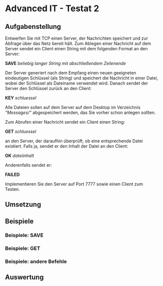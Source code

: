 # Advanced IT - Testat 2
## Aufgabenstellung
Entwerfen Sie mit TCP einen Server, der Nachrichten speichert und zur Abfrage über das Netz bereit hält. Zum Ablegen 
einer Nachricht auf dem Server sendet ein Client einen String mit dem folgenden Format an den Server:

**SAVE** *beliebig langer String mit abschließendem Zeilenende*

Der Server generiert nach dem Empfang einen neuen geeigneten eindeutigen Schlüssel (als String) und speichert die 
Nachricht in einer Datei, wobei der Schlüssel als Dateiname verwendet wird. Danach sendet der Server den Schlüssel 
zurück an den Client:

**KEY** *schluessel*

Alle Dateien sollen auf dem Server auf dem Desktop im Verzeichnis *”Messages/”* abgespeichert werden, das Sie vorher schon
anlegen sollten.

Zum Abrufen einer Nachricht sendet ein Client einen String:

**GET** *schluessel*

an den Server, der daraufhin überprüft, ob eine entsprechende Datei existiert. Falls ja, sendet er den Inhalt der Datei 
an den Client:

**OK** *dateiinhalt*

Anderenfalls sendet er:

**FAILED**

Implementieren Sie den Server auf Port 7777 sowie einen Client zum Testen.

## Umsetzung


## Beispiele


### Beispiele: SAVE


### Beispiele: GET


### Beispiele: andere Befehle


## Auswertung